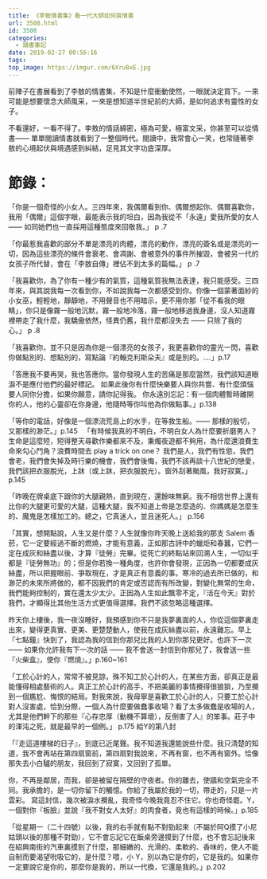 ```yaml
---
title: 《李敖情書集》看一代大師如何寫情書
url: 3508.html
id: 3508
categories:
  - 讀書筆記
date: 2019-02-27 00:56:16
tags:
top_image: https://imgur.com/6Xru8xE.jpg
---
```

前陣子在書展看到了李敖的情書集，不知是什麼衝動使然，一眼就決定買下。一來可能是想要懷念大師風采，一來是想知道半世紀前的大師，是如何追求有靈性的女子。
<!-- more -->
不看還好，一看不得了。李敖的情話綿密，極為可愛，極富文采，你甚至可以從情書—— 單單閱讀情書就看到了一整個時代。閱讀中，我常會心一笑，也常隨著李敖的心境起伏與境遇感到糾結，足見其文字功底深厚。

# 節錄：

「你是一個奇怪的小女人。三四年來，我偶爾看到你、偶爾想起你、偶爾喜歡你，我用「偶爾」這個字眼，最能表示我的坦白，因為我從不「永遠」愛我所愛的女人 —— 如同她們也一直採用這種態度來回敬我。」 p .7

「你最惹我喜歡的部分不單是漂亮的肉體，漂亮的動作，漂亮的簽名或是漂亮的一切，因為這些漂亮的條件會衰老、會凋謝、會被意外的事件所摧毀，會被另一代的女孩子所代替，會在「李敖自傳」裡佔不到太多的篇幅。」 p .7

「我喜歡你，為了你有一種少有的氣質，這種氣質我無法表達，我只能感受。三四年來，與其說我每一次看到你，不如說我每一次都感受到你。你像一個蒙著面紗的小女巫，輕輕地，靜靜地，不用聲音也不用暗示，更不用你那「從不看我的眼睛」，你只是像霧一般地沉默，霧一般地冷落，霧一般地移過我身邊，沒人知道霧裡帶走了我什麼，我驕傲依然，怪異仍舊，我什麼都沒失去 —— 只除了我的心。」 p .8

「我喜歡你，並不只是因為你是一個漂亮的女孩子，我更喜歡你的靈光一閃，喜歡你做點別的、想點別的，寫點論『約翰克利斯朵夫』或是別的。....」p.17

「答應我不要再哭，我也答應你。當你發現人生的苦痛是那麼當然，我們該知道眼淚不是應付他們的最好標記。
如果此後你有什麼快樂要人與你共嘗、有什麼煩惱要人同你分擔，如果你願意，請你記得我。
你永遠別忘記：有一個肉體暫時離開你的人，他的心靈卻在你身邊，他隨時等你叫他為你做點事。」p.138

「等你的電話，好像是一個漂流荒島上的水手，在等救生船。—— 那樣的殷切，又那樣的渺茫。」p.145
 
「有時候我真的不明白，不明白女人為什麼要折磨男人？生命是這麼短，短得整天尋歡作樂都來不及，秉燭夜遊都不夠用，為什麼還浪費生命來勾心鬥角？浪費時間去 play a trick on one？
我們是人，我們有性慾，我們會老，我們會失掉及時行樂的機會，我們會後悔，我們不該再談十八世紀的戀愛，我們該把衣服脫光，上牀（或上牀，把衣服脫光）。窗外刮著颱風，我好寂寞。」p.145

「昨晚在牌桌底下跟你的大腿親熱，直到現在，還餘味無窮。我不相信世界上還有比你的大腿更可愛的大腿，這種大腿，我不知道上帝是怎麼造的、你媽媽是怎麼生的、魔鬼是怎樣加工的。總之，它真迷人，並且迷死人。」 p.156

「其實，想開點說，人生又是什麼？人生就像你昨天晚上送給我的那支 Salem 香菸，它一定要經過不斷的燃燒，才能有意義，正如那古詩中的蠟炬和春蠶，它們一定在成灰和絲盡以後，才算『徒勞』完畢。從死亡的終點站來回溯人生，一切似乎都是『徒勞無功』的；但是你若換一種角度，也許你會發現，正因為一切都要成灰絲盡，所以把握眼前、爭取現在，才是真正有意義的事。寒冷的過去所已做的，和渺茫的未來所將做的，都不因我們的肯定或否認而有所改變，對變化無常的生命，我們能夠控制的，實在還太少太少。正因為人生如此飄零不定，『活在今天』對於我們，才顯得比其他生活方式更值得選擇。我們不該忽略這種選擇。

昨天你上樓後，我一夜沒睡好，我預感到你不只是我夢裏面的人，你從這個夢裏走出來，變得更真實、更美、更楚楚動人，使我在成灰絲盡以前，永遠難忘。早上『七點鐘』快到了，我認為我的信到你那兒比我的人到你那兒更好。也許下一次 —— 如果你允許我有下一次的話 —— 我不會送一封信到你那兒了，我會送一些『火柴盒』，使你『燃燒』。」p.160~161

「工於心計的人，常常不被見諒，殊不知工於心計的人，在某些方面，卻真正是最能懂得相處藝術的人。真正工於心計的高手，不把美麗的事情攪得很狼狽，乃至攪到一個尷尬、悔恨的結局。對我來說，我毋寧是喜歡工於心計的人，只要工於心計對人沒害處，恰到分際，一個人為什麼要做蠢事收場？看了太多做蠢是收場的人，尤其是他們幹下的那些『心存忠厚（動機不算壞），反倒害了人』的笨事。莊子中的渾沌之死，就是最早的一個例。」 p.175 給Y的第八封

「『走這道樓梯的日子』，到底已近尾聲。我不知道我還能說些什麼。我只清楚的知道，我不會再站在第四扇窗前，第四扇對我說來，不再有窗，也不再有窗外。恰像那失去小白驢的朋友，我回到了寂寞，又回到了孤單。

你，不再是鄰居，而我，卻是被留在隔壁的守夜者。你的離去，使牆和空氣完全不同。我承擔的，是一切你留下的觸憶。你給了我屬於我的一切，帶走的，只是一片雲彩。
寫這封信，幾次被淚水攪亂，我奇怪今晚我竟忍不住它。你也奇怪罷。Y，一個對你『板臉』並說『我不對女人太好』的肉食者，竟也有這樣的時候。」p.185

「從星期一（二十四號）以後，我的右手就有點不對勁起來（不屬於阿Q摸了小尼姑頭以後的那種不對勁），它不會忘記它在飯桌旁邊摸到了什麼，也不會忘記後來在紹興南街的汽車裏摸到了什麼，那細嫩的、光滑的、柔軟的、香味的，使人不能自制而要渴望吮吸它的，是什麼？喂，小 Y，別以為它是你的，它是我的。如果你一定要說它是你的，那麼你是我的，所以一代換，它還是我的。」p.202